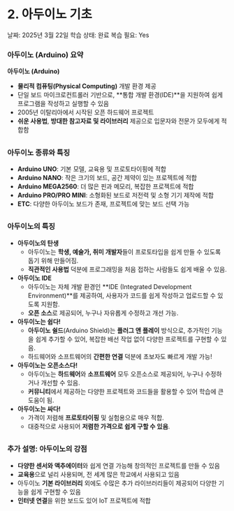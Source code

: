 # 2. 아두이노 기초

날짜: 2025년 3월 22일
학습 상태: 완료
복습 필요: Yes

### 아두이노 (Arduino) 요약

**아두이노 (Arduino)**

- **물리적 컴퓨팅(Physical Computing)** 개발 환경 제공
- 단일 보드 마이크로컨트롤러 기반으로, **통합 개발 환경(IDE)**을 지원하여 쉽게 프로그램을 작성하고 실행할 수 있음
- 2005년 이탈리아에서 시작된 오픈 하드웨어 프로젝트
- **쉬운 사용법**, **방대한 참고자료 및 라이브러리** 제공으로 입문자와 전문가 모두에게 적합함

##

### **아두이노 종류와 특징**

- **Arduino UNO**: 기본 모델, 교육용 및 프로토타이핑에 적합
- **Arduino NANO**: 작은 크기의 보드, 공간 제약이 있는 프로젝트에 적합
- **Arduino MEGA2560**: 더 많은 핀과 메모리, 복잡한 프로젝트에 적합
- **Arduino PRO/PRO MINI**: 소형화된 보드로 저전력 및 소형 기기 제작에 적합
- **ETC**: 다양한 아두이노 보드가 존재, 프로젝트에 맞는 보드 선택 가능

##

### **아두이노의 특징**

- **아두이노의 탄생**
    - 아두이노는 **학생, 예술가, 취미 개발자**들이 프로토타입을 쉽게 만들 수 있도록 돕기 위해 만들어짐.
    - **직관적인 사용법** 덕분에 프로그래밍을 처음 접하는 사람들도 쉽게 배울 수 있음.
- **아두이노 IDE**
    - 아두이노는 자체 개발 환경인 **IDE (Integrated Development Environment)**를 제공하여, 사용자가 코드를 쉽게 작성하고 업로드할 수 있도록 지원함.
    - **오픈 소스**로 제공되어, 누구나 자유롭게 수정하고 개선 가능.
- **아두이노는 쉽다!**
    - **아두이노 쉴드**(Arduino Shield)는 **플러그 앤 플레이** 방식으로, 추가적인 기능을 쉽게 추가할 수 있어, 복잡한 배선 작업 없이 다양한 프로젝트를 구현할 수 있음.
    - 하드웨어와 소프트웨어의 **간편한 연결** 덕분에 초보자도 빠르게 개발 가능!
- **아두이노는 오픈소스다!**
    - 아두이노는 **하드웨어**와 **소프트웨어** 모두 오픈소스로 제공되어, 누구나 수정하거나 개선할 수 있음.
    - **커뮤니티**에서 제공하는 다양한 프로젝트와 코드들을 활용할 수 있어 학습에 큰 도움이 됨.
- **아두이노는 싸다!**
    - 가격이 저렴해 **프로토타이핑** 및 실험용으로 매우 적합.
    - 대중적으로 사용되어 **저렴한 가격으로 쉽게 구할 수 있음**.

##

### **추가 설명: 아두이노의 강점**

- **다양한 센서와 액추에이터**와 쉽게 연결 가능해 창의적인 프로젝트를 만들 수 있음
- **교육용**으로 널리 사용되며, 전 세계 많은 학교에서 사용되고 있음
- 아두이노 **기본 라이브러리** 외에도 수많은 추가 라이브러리들이 제공되어 다양한 기능을 쉽게 구현할 수 있음
- **인터넷 연결**을 위한 보드도 있어 IoT 프로젝트에 적합
